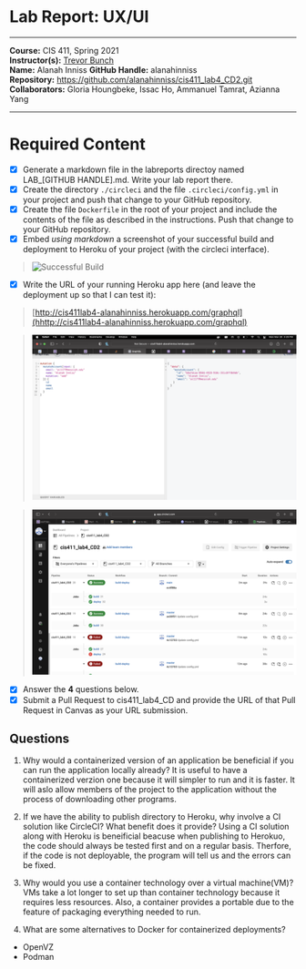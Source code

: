 # Lab Report: UX/UI
___
**Course:** CIS 411, Spring 2021  
**Instructor(s):** [Trevor Bunch](https://github.com/trevordbunch)  
**Name:** Alanah Inniss 
**GitHub Handle:** alanahinniss  
**Repository:** https://github.com/alanahinniss/cis411_lab4_CD2.git  
**Collaborators:** Gloria Houngbeke, Issac Ho, Ammanuel Tamrat, Azianna Yang
___

# Required Content

- [x] Generate a markdown file in the labreports directoy named LAB_[GITHUB HANDLE].md. Write your lab report there.
- [x] Create the directory ```./circleci``` and the file ```.circleci/config.yml``` in your project and push that change to your GitHub repository.
- [x] Create the file ```Dockerfile``` in the root of your project and include the contents of the file as described in the instructions. Push that change to your GitHub repository.
- [x] Embed _using markdown_ a screenshot of your successful build and deployment to Heroku of your project (with the circleci interface).  
> ![Successful Build](../assets/Screen%20Shot%202022-03-28%20at%2012.49.50%20AM.png)

- [x] Write the URL of your running Heroku app here (and leave the deployment up so that I can test it):  
> [http://cis411lab4-alanahinniss.herokuapp.com/graphql](hhttp://cis411lab4-alanahinniss.herokuapp.com/graphql)  

> ![GraphQL](../assets/graphql.png)

> ![Successful Test on Deployed URL](../assets/success%20deploy.png)

- [x] Answer the **4** questions below.
- [x] Submit a Pull Request to cis411_lab4_CD and provide the URL of that Pull Request in Canvas as your URL submission.

## Questions
1. Why would a containerized version of an application be beneficial if you can run the application locally already?
It is useful to have a containerized verzion one because it will simpler to run and it is faster. It will aslo allow members of the project to the application without the process of downloading other programs. 

2. If we have the ability to publish directory to Heroku, why involve a CI solution like CircleCI? What benefit does it provide?
Using a CI solution along with Heroku is beneificial beacuse when publishing to Herokuo, the code should always be tested first and on a regular basis. Therfore, if the code is not deployable, the program will tell us and the errors can be fixed. 

3. Why would you use a container technology over a virtual machine(VM)?
VMs take a lot longer to set up than container technology because it requires less resources. Also, a container provides a portable due to the feature of packaging everything needed to run.

4. What are some alternatives to Docker for containerized deployments?
- OpenVZ
- Podman